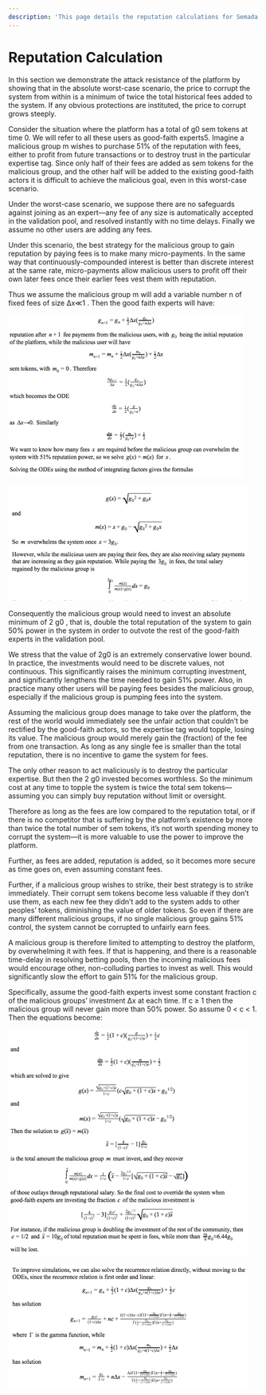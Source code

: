 ```yaml
---
description: 'This page details the reputation calculations for Semada Core:'
---
```


# Reputation Calculation

In this section we demonstrate the attack resistance of the platform by showing that in the absolute worst-case scenario, the price to corrupt the system from within is a minimum of twice the total historical fees added to the system. If any obvious protections are instituted, the price to corrupt grows steeply.

Consider the situation where the platform has a total of g0 sem tokens at time 0. We will refer to all these users as good-faith experts5. Imagine a malicious group m wishes to purchase 51% of the reputation with fees, either to profit from future transactions or to destroy trust in the particular expertise tag. Since only half of their fees are added as sem tokens for the malicious group, and the other half will be added to the existing good-faith actors it is difficult to achieve the malicious goal, even in this worst-case scenario.

Under the ​worst-case scenario​, we suppose there are no safeguards against joining as an expert—any fee of any size is automatically accepted in the validation pool, and resolved instantly with no time delays. Finally we assume no other users are adding any fees.

Under this scenario, the best strategy for the malicious group to gain reputation by paying fees is to make many micro-payments. In the same way that continuously-compounded interest is better than discrete interest at the same rate, micro-payments allow malicious users to profit off their own later fees once their earlier fees vest them with reputation.

Thus we assume the malicious group m will add a variable number n of fixed fees of size ∆x≪1 . Then the good faith experts will have: 

![](../.gitbook/assets/image%20%282%29.png)

![](../.gitbook/assets/image%20%283%29.png)

Consequently the malicious group would need to invest an absolute minimum of 2 g0 , that is, double the total reputation of the system to gain 50% power in the system in order to outvote the rest of the good-faith experts in the validation pool.

We stress that the value of 2g0 is an extremely conservative lower bound. In practice, the investments would need to be discrete values, not continuous. This significantly raises the minimum corrupting investment, and significantly lengthens the time needed to gain 51% power. Also, in practice many other users will be paying fees besides the malicious group, especially if the malicious group is pumping fees into the system.

Assuming the malicious group does manage to take over the platform, the rest of the world would immediately see the unfair action that couldn’t be rectified by the good-faith actors, so the expertise tag would topple, losing its value. The malicious group would merely gain the \(fraction\) of the fee from one transaction. As long as any single fee is smaller than the total reputation, there is no incentive to game the system for fees.

The only other reason to act maliciously is to destroy the particular expertise. But then the 2 g0 invested becomes worthless. So the minimum cost at any time to topple the system is twice the total sem tokens—assuming you can simply buy reputation without limit or oversight.

Therefore as long as the fees are low compared to the reputation total, or if there is no competitor that is suffering by the platform’s existence by more than twice the total number of sem tokens, it’s not worth spending money to corrupt the system—it is more valuable to use the power to improve the platform.

Further, as fees are added, reputation is added, so it becomes more secure as time goes on, even assuming constant fees.

Further, if a malicious group wishes to strike, their best strategy is to strike immediately. Their corrupt sem tokens become less valuable if they don’t use them, as each new fee they didn’t add to the system adds to other peoples’ tokens, diminishing the value of older tokens. So even if there are many different malicious groups, if no single malicious group gains 51% control, the system cannot be corrupted to unfairly earn fees.

A malicious group is therefore limited to attempting to destroy the platform, by overwhelming it with fees. If that is happening, and there is a reasonable time-delay in resolving betting pools, then the incoming malicious fees would encourage other, non-colluding parties to invest as well. This would significantly slow the effort to gain 51% for the malicious group.

Specifically, assume the good-faith experts invest some constant fraction c of the malicious groups’ investment ∆x at each time. If c ≥ 1 then the malicious group will never gain more than 50% power. So assume 0 &lt; c &lt; 1. Then the equations become: 

![](../.gitbook/assets/image%20%284%29.png)

![](../.gitbook/assets/image%20%285%29.png)

